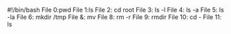 #!/bin/bash
File 0:pwd
File 1:ls
File 2: cd root
File 3: ls -l
File 4: ls -a
File 5: ls -la
File 6: mkdir /tmp
File &: mv
File 8: rm -r
File 9: rmdir
File 10: cd -
File 11: ls
